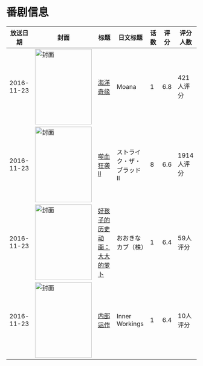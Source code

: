 # 番剧信息

|放送日期|封面|标题|日文标题|话数|评分|评分人数|
|---|---|---|---|---|---|---|
|2016-11-23|<img src="//lain.bgm.tv/pic/cover/c/e3/6a/130098_rj0g4.jpg" alt="封面" style="width:150px;height:200px;object-fit:cover;">|[海洋奇缘](https://bangumi.tv/subject/130098)|Moana|1|6.8|421人评分|
|2016-11-23|<img src="//lain.bgm.tv/pic/cover/c/43/d4/182239_LWzC1.jpg" alt="封面" style="width:150px;height:200px;object-fit:cover;">|[噬血狂袭 II](https://bangumi.tv/subject/182239)|ストライク・ザ・ブラッド II|8|6.6|1914人评分|
|2016-11-23|<img src="//lain.bgm.tv/pic/cover/c/38/dd/221017_6l8hw.jpg" alt="封面" style="width:150px;height:200px;object-fit:cover;">|[好孩子的历史动画：大大的萝卜](https://bangumi.tv/subject/195869)|おおきなカブ（株）|1|6.4|59人评分|
|2016-11-23|<img src="//lain.bgm.tv/pic/cover/c/0e/18/207439_q7HsC.jpg" alt="封面" style="width:150px;height:200px;object-fit:cover;">|[内部运作](https://bangumi.tv/subject/207439)|Inner Workings|1|6.4|10人评分|
